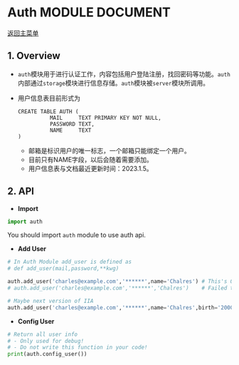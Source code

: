 # Auth MODULE DOCUMENT

[返回主菜单](../README.md)

## 1. Overview

* `auth`模块用于进行认证工作，内容包括用户登陆注册，找回密码等功能。`auth`内部通过`storage`模块进行信息存储。`auth`模块被`server`模块所调用。

* 用户信息表目前形式为

  ```sqlite
  CREATE TABLE AUTH (
  			MAIL     TEXT PRIMARY KEY NOT NULL, 
  			PASSWORD TEXT, 
  			NAME     TEXT
  )
  ```

  * 邮箱是标识用户的唯一标志，一个邮箱只能绑定一个用户。
  * 目前只有NAME字段，以后会随着需要添加。
  * 用户信息表与文档最近更新时间：2023.1.5。

## 2. API

* __Import__  

``` Python
import auth
```

You should import `auth` module to use auth api.  

*  **Add User**

```python
# In Auth Module add_user is defined as
# def add_user(mail,password,**kwg)

auth.add_user('charles@example.com','******',name='Chalres') # This's OK
# auth.add_user('charles@example.com','******','Chalres')    # Failed to run

# Maybe next version of IIA
auth.add_user('charles@example.com','******',name='Chalres',birth='2000,2,26',gender=0)
```

* **Config User**

```python
# Return all user info
# - Only used for debug!
# - Do not write this function in your code!
print(auth.config_user())
```

